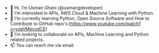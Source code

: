 - 👋 Hi, I’m Usman Ghani (@usmangdeveloper)
- 👀 I’m interested in APIs, AWS Cloud & Machine Learning with Python.
- 🌱 I’m currently learning Python, Open Source Software and How to Contribute to GitHub repo's:(https://www.youtube.com/watch?v=yzeVMecydCE)
- 💞️ I’m looking to collaborate on APIs, Machine Learning and Python related projects.
- 📫  You can reach me via email.

<!---
usmangdeveloper/usmangdeveloper is a ✨ special ✨ repository because its `README.md` (this file) appears on your GitHub profile.
You can click the Preview link to take a look at your changes.
--->
